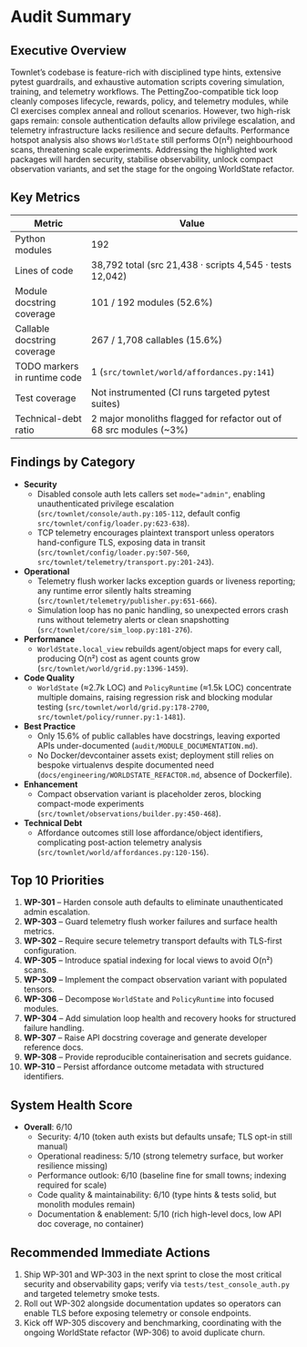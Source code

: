 # Audit Summary

## Executive Overview
Townlet’s codebase is feature-rich with disciplined type hints, extensive pytest guardrails, and exhaustive automation scripts covering simulation, training, and telemetry workflows. The PettingZoo-compatible tick loop cleanly composes lifecycle, rewards, policy, and telemetry modules, while CI exercises complex anneal and rollout scenarios. However, two high-risk gaps remain: console authentication defaults allow privilege escalation, and telemetry infrastructure lacks resilience and secure defaults. Performance hotspot analysis also shows `WorldState` still performs O(n²) neighbourhood scans, threatening scale experiments. Addressing the highlighted work packages will harden security, stabilise observability, unlock compact observation variants, and set the stage for the ongoing WorldState refactor.

## Key Metrics
| Metric | Value |
| --- | --- |
| Python modules | 192 |
| Lines of code | 38,792 total (src 21,438 · scripts 4,545 · tests 12,042) |
| Module docstring coverage | 101 / 192 modules (52.6%) |
| Callable docstring coverage | 267 / 1,708 callables (15.6%) |
| TODO markers in runtime code | 1 (`src/townlet/world/affordances.py:141`) |
| Test coverage | Not instrumented (CI runs targeted pytest suites) |
| Technical-debt ratio | 2 major monoliths flagged for refactor out of 68 src modules (~3%) |

## Findings by Category
- **Security**
  - Disabled console auth lets callers set `mode="admin"`, enabling unauthenticated privilege escalation (`src/townlet/console/auth.py:105-112`, default config `src/townlet/config/loader.py:623-638`).
  - TCP telemetry encourages plaintext transport unless operators hand-configure TLS, exposing data in transit (`src/townlet/config/loader.py:507-560`, `src/townlet/telemetry/transport.py:201-243`).
- **Operational**
  - Telemetry flush worker lacks exception guards or liveness reporting; any runtime error silently halts streaming (`src/townlet/telemetry/publisher.py:651-666`).
  - Simulation loop has no panic handling, so unexpected errors crash runs without telemetry alerts or clean snapshotting (`src/townlet/core/sim_loop.py:181-276`).
- **Performance**
  - `WorldState.local_view` rebuilds agent/object maps for every call, producing O(n²) cost as agent counts grow (`src/townlet/world/grid.py:1396-1459`).
- **Code Quality**
  - `WorldState` (≈2.7k LOC) and `PolicyRuntime` (≈1.5k LOC) concentrate multiple domains, raising regression risk and blocking modular testing (`src/townlet/world/grid.py:178-2700`, `src/townlet/policy/runner.py:1-1481`).
- **Best Practice**
  - Only 15.6% of public callables have docstrings, leaving exported APIs under-documented (`audit/MODULE_DOCUMENTATION.md`).
  - No Docker/devcontainer assets exist; deployment still relies on bespoke virtualenvs despite documented need (`docs/engineering/WORLDSTATE_REFACTOR.md`, absence of Dockerfile).
- **Enhancement**
  - Compact observation variant is placeholder zeros, blocking compact-mode experiments (`src/townlet/observations/builder.py:450-468`).
- **Technical Debt**
  - Affordance outcomes still lose affordance/object identifiers, complicating post-action telemetry analysis (`src/townlet/world/affordances.py:120-156`).

## Top 10 Priorities
1. **WP-301** – Harden console auth defaults to eliminate unauthenticated admin escalation.
2. **WP-303** – Guard telemetry flush worker failures and surface health metrics.
3. **WP-302** – Require secure telemetry transport defaults with TLS-first configuration.
4. **WP-305** – Introduce spatial indexing for local views to avoid O(n²) scans.
5. **WP-309** – Implement the compact observation variant with populated tensors.
6. **WP-306** – Decompose `WorldState` and `PolicyRuntime` into focused modules.
7. **WP-304** – Add simulation loop health and recovery hooks for structured failure handling.
8. **WP-307** – Raise API docstring coverage and generate developer reference docs.
9. **WP-308** – Provide reproducible containerisation and secrets guidance.
10. **WP-310** – Persist affordance outcome metadata with structured identifiers.

## System Health Score
- **Overall**: 6/10
  - Security: 4/10 (token auth exists but defaults unsafe; TLS opt-in still manual)
  - Operational readiness: 5/10 (strong telemetry surface, but worker resilience missing)
  - Performance outlook: 6/10 (baseline fine for small towns; indexing required for scale)
  - Code quality & maintainability: 6/10 (type hints & tests solid, but monolith modules remain)
  - Documentation & enablement: 5/10 (rich high-level docs, low API doc coverage, no container)

## Recommended Immediate Actions
1. Ship WP-301 and WP-303 in the next sprint to close the most critical security and observability gaps; verify via `tests/test_console_auth.py` and targeted telemetry smoke tests.
2. Roll out WP-302 alongside documentation updates so operators can enable TLS before exposing telemetry or console endpoints.
3. Kick off WP-305 discovery and benchmarking, coordinating with the ongoing WorldState refactor (WP-306) to avoid duplicate churn.

